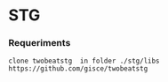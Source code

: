 # STG 

### Requeriments 
    clone twobeatstg  in folder ./stg/libs
    https://github.com/gisce/twobeatstg